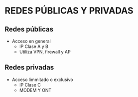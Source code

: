 # REDES PÚBLICAS Y PRIVADAS

## Redes públicas

- Acceso en general
  - IP Clase A y B
  - Utiliza VPN, firewall y AP

## Redes privadas

- Acceso limmitado o exclusivo
  - IP Clase C
  - MODEM Y ONT
